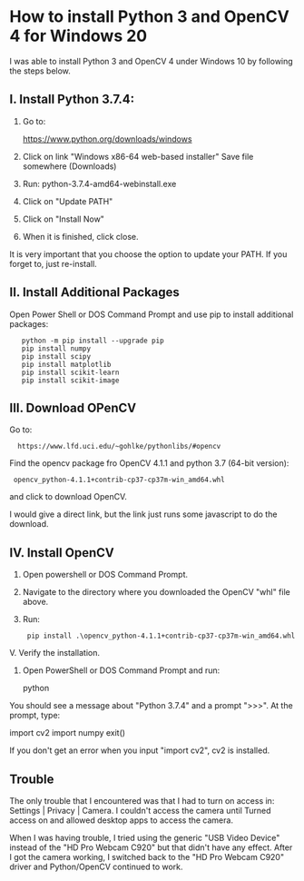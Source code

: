# How to install Python 3 and OpenCV 4 for Windows 20

I was able to install Python 3 and OpenCV 4 under Windows 10
by following the steps below.

I. Install Python 3.7.4:
------------------------

1. Go to:

   https://www.python.org/downloads/windows

2. Click on link "Windows x86-64 web-based installer"
   Save file somewhere (Downloads)

3. Run: python-3.7.4-amd64-webinstall.exe

4. Click on "Update PATH"

5. Click on "Install Now"

6. When it is finished, click close.

It is very important that you choose the option to update your PATH. If you forget to,
just re-install.

II. Install Additional Packages
-------------------------------

Open Power Shell or DOS Command Prompt and use
pip to install additional packages:

``` shell
   python -m pip install --upgrade pip
   pip install numpy
   pip install scipy
   pip install matplotlib
   pip install scikit-learn
   pip install scikit-image
```


III. Download OPenCV
--------------------

Go to:

      https://www.lfd.uci.edu/~gohlke/pythonlibs/#opencv

Find the opencv package fro OpenCV 4.1.1 and python 3.7 (64-bit version):

     opencv_python‑4.1.1+contrib‑cp37‑cp37m‑win_amd64.whl

and click to download OpenCV.

I would give a direct link, but the link just runs some javascript to do the download.


IV. Install OpenCV
------------------

1. Open powershell or DOS Command Prompt.
2. Navigate to the directory where you downloaded
   the OpenCV "whl" file above.
3. Run:

        pip install .\opencv_python‑4.1.1+contrib‑cp37‑cp37m‑win_amd64.whl


V. Verify the installation.

1. Open PowerShell or DOS Command Prompt and run:

     python

You should see a message about "Python 3.7.4" and a prompt ">>>".
At the prompt, type:

   import cv2
   import numpy
   exit()

If you don't get an error when you input "import cv2", cv2 is installed.


Trouble
-------

The only trouble that I encountered was that I had to turn on access
in: Settings | Privacy | Camera. I couldn't access the camera until
Turned access on and allowed desktop apps to access the camera.


When I was having trouble, I tried using the generic "USB Video Device" instead of the "HD Pro Webcam C920"
but that didn't have any effect. After I got the camera working, I switched back to the "HD Pro Webcam C920"
driver and Python/OpenCV continued to work.
